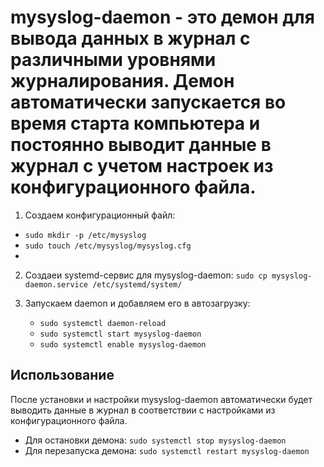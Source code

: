 # mysyslog-daemon - это демон для вывода данных в журнал с различными уровнями журналирования. Демон автоматически запускается во время старта компьютера и постоянно выводит данные в журнал с учетом настроек из конфигурационного файла.

1.  Создаем конфигурационный файл:
   *  `sudo mkdir -p /etc/mysyslog`
   *  `sudo touch /etc/mysyslog/mysyslog.cfg`
   *  
2. Создаеи systemd-сервис для mysyslog-daemon: `sudo cp mysyslog-daemon.service /etc/systemd/system/`

3. Запускаем daemon и добавляем его в автозагрузку:
   * `sudo systemctl daemon-reload`
   * `sudo systemctl start mysyslog-daemon`
   * `sudo systemctl enable mysyslog-daemon`

## Использование

После установки и настройки mysyslog-daemon автоматически будет выводить данные в журнал в соответствии с настройками из конфигурационного файла.

* Для остановки демона:
 `sudo systemctl stop mysyslog-daemon`
* Для перезапуска демона:
 `sudo systemctl restart mysyslog-daemon`
